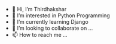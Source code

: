 - 👋 Hi, I’m Thirdhakshar
- 👀 I’m interested in Python Programming
- 🌱 I’m currently learning Django
- 💞️ I’m looking to collaborate on ...
- 📫 How to reach me ...

<!---
thirdu9/thirdu9 is a ✨ special ✨ repository because its `README.md` (this file) appears on your GitHub profile.
You can click the Preview link to take a look at your changes.
--->
